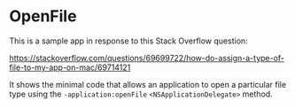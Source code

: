 OpenFile
=====================

This is a sample app in response to this Stack Overflow question:

https://stackoverflow.com/questions/69699722/how-do-assign-a-type-of-file-to-my-app-on-mac/69714121

It shows the minimal code that allows an application to open a particular file type using the `-application:openFile` `<NSApplicationDelegate>` method.


